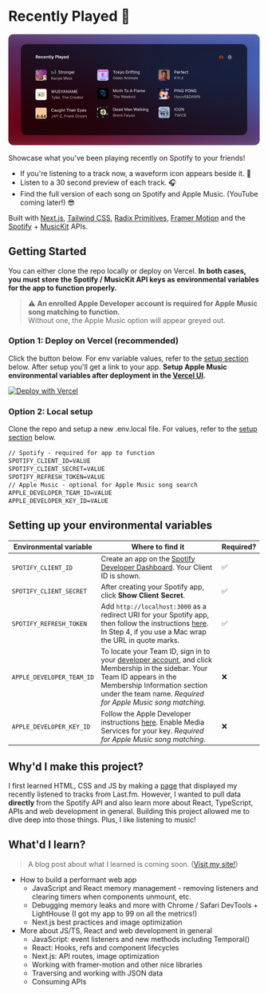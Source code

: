 # Recently Played 🎵

![Screenshot of app](/public/demo.png)

Showcase what you've been playing recently on Spotify to your friends! 
- If you're listening to a track now, a waveform icon appears beside it. 🌟
- Listen to a 30 second preview of each track. 🎧
- Find the full version of each song on Spotify and Apple Music. (YouTube coming later!) 😎

Built with [Next.js](https://nextjs.org/), [Tailwind CSS](https://tailwindcss.com), [Radix Primitives](https://www.radix-ui.com/), [Framer Motion](https://www.framer.com/motion/) and the [Spotify](https://developer.spotify.com/documentation/web-api/) + [MusicKit](https://developer.apple.com/musickit/) APIs. 

## Getting Started
You can either clone the repo locally or deploy on Vercel. **In both cases, you must store the Spotify / MusicKit API keys as environmental variables for the app to function properly.**

> ⚠️ **An enrolled Apple Developer account is required for Apple Music song matching to function.**  
> Without one, the Apple Music option will appear greyed out. 

### Option 1: Deploy on Vercel (recommended)
Click the button below. For env variable values, refer to the [setup section](#setting-up-your-environmental-variables) below. After setup you'll get a link to your app. **Setup Apple Music environmental variables after deployment in the [Vercel UI](https://vercel.com/support/articles/how-to-add-vercel-environment-variables#envrionment-variables-ui).**

[![Deploy with Vercel](https://vercel.com/button)](https://vercel.com/new/clone?repository-url=https%3A%2F%2Fgithub.com%2Fjeffreydyao%2Frecently-played&env=SPOTIFY_CLIENT_ID,SPOTIFY_CLIENT_SECRET,SPOTIFY_REFRESH_TOKEN&envDescription=API%20keys%20needed%20for%20the%20app%20to%20function.%20For%20Apple%20Music%20song%20matching%2C%20add%20them%20after%20deploy%20in%20the%20Vercel%20UI.%20Learn%20more%20in%20the%20documentation.&envLink=https%3A%2F%2Fgithub.com%2Fjeffreydyao%2Frecently-played%2Fblob%2Fmain%2FREADME.md&project-name=recently-played&repo-name=recently-played&demo-title=Recently%20Played&demo-description=Showcase%20what%20you've%20been%20playing%20recently%20on%20Spotify%20to%20your%20friends.&demo-url=recently-played.vercel.app&demo-image=https%3A%2F%2Fgithub.com%2Fjeffreydyao%2Frecently-played%2Fraw%2Fmain%2Fpublic%2Fdemo.png)

### Option 2: Local setup
Clone the repo and setup a new .env.local file. For values, refer to the [setup section](#setting-up-your-environmental-variables) below.

    // Spotify - required for app to function
    SPOTIFY_CLIENT_ID=VALUE
    SPOTIFY_CLIENT_SECRET=VALUE
    SPOTIFY_REFRESH_TOKEN=VALUE
    // Apple Music - optional for Apple Music song search
    APPLE_DEVELOPER_TEAM_ID=VALUE
    APPLE_DEVELOPER_KEY_ID=VALUE


## Setting up your environmental variables

| Environmental variable | Where to find it | Required? |
| --- | --- | --- |
| `SPOTIFY_CLIENT_ID` | Create an app on the [Spotify Developer Dashboard](https://developer.spotify.com/dashboard/). Your Client ID is shown. | ✅ |
| `SPOTIFY_CLIENT_SECRET` | After creating your Spotify app, click **Show Client Secret**. | ✅ |
| `SPOTIFY_REFRESH_TOKEN` | Add `http://localhost:3000` as a redirect URI for your Spotify app, then follow the instructions [here](https://benwiz.com/blog/create-spotify-refresh-token/). In Step 4, if you use a Mac wrap the URL in quote marks. | ✅ |
| `APPLE_DEVELOPER_TEAM_ID` | To locate your Team ID, sign in to your [developer account](https://developer.apple.com/account), and click Membership in the sidebar. Your Team ID appears in the Membership Information section under the team name. _Required for Apple Music song matching._ | ❌  |
| `APPLE_DEVELOPER_KEY_ID` | Follow the Apple Developer instructions [here](https://help.apple.com/developer-account/#/devcdfbb56a3). Enable Media Services for your key. _Required for Apple Music song matching._ | ❌  |

## Why'd I make this project?
I first learned HTML, CSS and JS by making a [page](listening-to.vercel.app) that displayed my recently listened to tracks from Last.fm. However, I wanted to pull data **directly** from the Spotify API and also learn more about React, TypeScript, APIs and web development in general. Building this project allowed me to dive deep into those things. Plus, I like listening to music!

## What'd I learn? 
> A blog post about what I learned is coming soon. ([Visit my site!](jyao.me))

- How to build a performant web app
  - JavaScript and React memory management - removing listeners and clearing timers when components unmount, etc.
  - Debugging memory leaks and more with Chrome / Safari DevTools + LightHouse (I got my app to 99 on all the metrics!)
  - Next.js best practices and image optimization
- More about JS/TS, React and web development in general
  - JavaScript: event listeners and new methods including Temporal()
  - React: Hooks, refs and component lifecycles
  - Next.js: API routes, image optimization
  - Working with framer-motion and other nice libraries
  - Traversing and working with JSON data 
  - Consuming APIs


